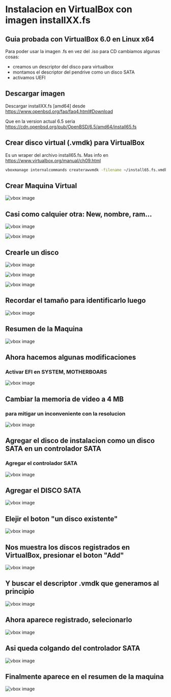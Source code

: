 # Instalacion en VirtualBox con imagen installXX.fs

## Guia probada con VirtualBox 6.0 en Linux x64

Para poder usar la imagen .fs en vez del .iso para CD cambiamos algunas cosas:

- creamos un descriptor del disco para virtualbox
- montamos el descriptor del pendrive como un disco SATA
- activamos UEFI

## Descargar imagen

Descargar installXX.fs [amd64] desde <https://www.openbsd.org/faq/faq4.html#Download>

Que en la version actual 6.5 seria <https://cdn.openbsd.org/pub/OpenBSD/6.5/amd64/install65.fs>

## Crear disco virtual (.vmdk) para VirtualBox

Es un wraper del archivo install65.fs.
Mas info en <https://www.virtualbox.org/manual/ch09.html>

```bash
vboxmanage internalcommands createrawvmdk -filename ~/install65.fs.vmdk -rawdisk ~/Downloads/install65.fs
```
<div style="page-break-after: always;"></div>

## Crear Maquina Virtual


![vbox image](capturas/5.0-new.png)

<div style="page-break-after: always;"></div>

## Casi como calquier otra: New, nombre, ram...

![vbox image](capturas/5.1-naming.png)

![vbox image](capturas/5.2-ram-size.png)

<div style="page-break-after: always;"></div>

## Crearle un disco

![vbox image](capturas/5.3.0-hdd-create.png)

![vbox image](capturas/5.3.0-hdd-type.png)

![vbox image](capturas/5.3.2-hdd-dynamic.png)

<div style="page-break-after: always;"></div>

## Recordar el tamaño para identificarlo luego

![vbox image](capturas/5.3.3-hdd-location.png)

<div style="page-break-after: always;"></div>

## Resumen de la Maquina

![vbox image](capturas/5.4-summary.png)

## Ahora hacemos algunas modificaciones

### Activar EFI en SYSTEM, MOTHERBOARS

![vbox image](capturas/5.5.0-efi.png)

<div style="page-break-after: always;"></div>

## Cambiar la memoria de video a 4 MB

### para mitigar un inconveniente con la resolucion 

![vbox image](capturas/5.5.1-display-4m.png)

<div style="page-break-after: always;"></div>

## Agregar el disco de instalacion como un disco SATA en un controlador SATA

### Agregar el controlador SATA

![vbox image](capturas/5.6.0-storage-0.png)

<div style="page-break-after: always;"></div>

## Agregar el DISCO SATA

![vbox image](capturas/5.6.1-storage+SATA-controller.png)

<div style="page-break-after: always;"></div>

## Elejir el boton "un disco existente"

![vbox image](capturas/5.6.1.5-add-SATA-disk.png)

<div style="page-break-after: always;"></div>

## Nos muestra los discos registrados en VirtualBox, presionar el boton "Add"

![vbox image](capturas/5.6.2-disk-selector.png)

<div style="page-break-after: always;"></div>

## Y buscar el descriptor .vmdk que  generamos al principio

![vbox image](capturas/5.6.3-disk-selector-add.png)

<div style="page-break-after: always;"></div>

## Ahora aparece registrado, selecionarlo

![vbox image](capturas/5.6.4-disk-selector-confirm.png)

<div style="page-break-after: always;"></div>

## Asi queda colgando del controlador SATA

![vbox image](capturas/5.6.5-storage-1.png)

<div style="page-break-after: always;"></div>

## Finalmente aparece en el resumen de la maquina

![vbox image](capturas/5.7-summary.png)
